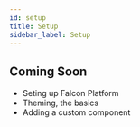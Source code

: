 ```yaml
---
id: setup
title: Setup
sidebar_label: Setup
---
```


## Coming Soon

- Seting up Falcon Platform
- Theming, the basics
- Adding a custom component
